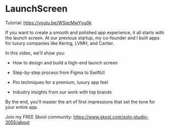 # LaunchScreen

Tutorial: https://youtu.be/WSqcMwYyu0k

If you want to create a smooth and polished app experience, it all starts with the launch screen. 
At our previous startup, my co-founder and I built apps for luxury companies like Kering, LVMH, and Cartier.


In this video, we'll show you:

- How to design and build a high-end launch screen 

- Step-by-step process from Figma to SwiftUI 

- Pro techniques for a premium, luxury app feel 

- Industry insights from our work with top brands



By the end, you'll master the art of first impressions that set the tone for your entire app.


Join my FREE Skool community: https://www.skool.com/solo-studio-3055/about

